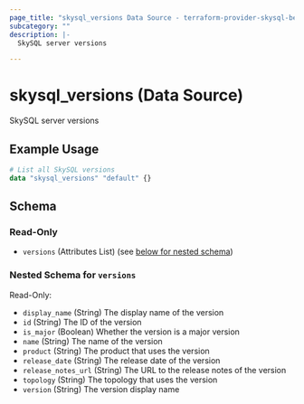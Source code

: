 ```yaml
---
page_title: "skysql_versions Data Source - terraform-provider-skysql-beta"
subcategory: ""
description: |-
  SkySQL server versions

---
```


# skysql_versions (Data Source)

SkySQL server versions

## Example Usage

```terraform
# List all SkySQL versions
data "skysql_versions" "default" {}
```

<!-- schema generated by tfplugindocs -->
## Schema

### Read-Only

- `versions` (Attributes List) (see [below for nested schema](#nestedatt--versions))

<a id="nestedatt--versions"></a>
### Nested Schema for `versions`

Read-Only:

- `display_name` (String) The display name of the version
- `id` (String) The ID of the version
- `is_major` (Boolean) Whether the version is a major version
- `name` (String) The name of the version
- `product` (String) The product that uses the version
- `release_date` (String) The release date of the version
- `release_notes_url` (String) The URL to the release notes of the version
- `topology` (String) The topology that uses the version
- `version` (String) The version display name

